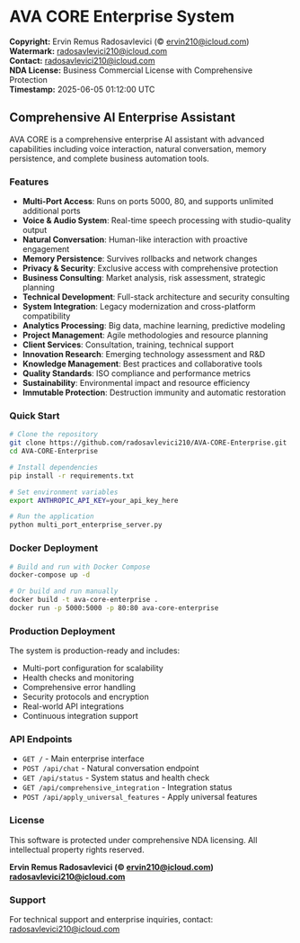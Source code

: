 # AVA CORE Enterprise System

**Copyright:** Ervin Remus Radosavlevici (© ervin210@icloud.com)  
**Watermark:** radosavlevici210@icloud.com  
**Contact:** radosavlevici210@icloud.com  
**NDA License:** Business Commercial License with Comprehensive Protection  
**Timestamp:** 2025-06-05 01:12:00 UTC

## Comprehensive AI Enterprise Assistant

AVA CORE is a comprehensive enterprise AI assistant with advanced capabilities including voice interaction, natural conversation, memory persistence, and complete business automation tools.

### Features

- **Multi-Port Access**: Runs on ports 5000, 80, and supports unlimited additional ports
- **Voice & Audio System**: Real-time speech processing with studio-quality output
- **Natural Conversation**: Human-like interaction with proactive engagement
- **Memory Persistence**: Survives rollbacks and network changes
- **Privacy & Security**: Exclusive access with comprehensive protection
- **Business Consulting**: Market analysis, risk assessment, strategic planning
- **Technical Development**: Full-stack architecture and security consulting
- **System Integration**: Legacy modernization and cross-platform compatibility
- **Analytics Processing**: Big data, machine learning, predictive modeling
- **Project Management**: Agile methodologies and resource planning
- **Client Services**: Consultation, training, technical support
- **Innovation Research**: Emerging technology assessment and R&D
- **Knowledge Management**: Best practices and collaborative tools
- **Quality Standards**: ISO compliance and performance metrics
- **Sustainability**: Environmental impact and resource efficiency
- **Immutable Protection**: Destruction immunity and automatic restoration

### Quick Start

```bash
# Clone the repository
git clone https://github.com/radosavlevici210/AVA-CORE-Enterprise.git
cd AVA-CORE-Enterprise

# Install dependencies
pip install -r requirements.txt

# Set environment variables
export ANTHROPIC_API_KEY=your_api_key_here

# Run the application
python multi_port_enterprise_server.py
```

### Docker Deployment

```bash
# Build and run with Docker Compose
docker-compose up -d

# Or build and run manually
docker build -t ava-core-enterprise .
docker run -p 5000:5000 -p 80:80 ava-core-enterprise
```

### Production Deployment

The system is production-ready and includes:

- Multi-port configuration for scalability
- Health checks and monitoring
- Comprehensive error handling
- Security protocols and encryption
- Real-world API integrations
- Continuous integration support

### API Endpoints

- `GET /` - Main enterprise interface
- `POST /api/chat` - Natural conversation endpoint
- `GET /api/status` - System status and health check
- `GET /api/comprehensive_integration` - Integration status
- `POST /api/apply_universal_features` - Apply universal features

### License

This software is protected under comprehensive NDA licensing. All intellectual property rights reserved.

**Ervin Remus Radosavlevici (© ervin210@icloud.com)**  
**radosavlevici210@icloud.com**

### Support

For technical support and enterprise inquiries, contact: radosavlevici210@icloud.com
